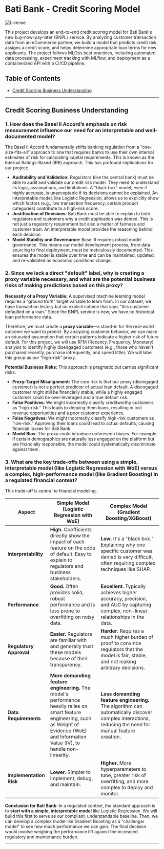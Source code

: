 # Bati Bank - Credit Scoring Model

![License](https://img.shields.io/badge/license-MIT-blue.svg)

This project develops an end-to-end credit scoring model for Bati Bank's new buy-now-pay-later (BNPL) service. By analyzing customer transaction data from an eCommerce partner, we build a model that predicts credit risk, assigns a credit score, and helps determine appropriate loan terms for new applicants. The project follows MLOps best practices, including automated data processing, experiment tracking with MLflow, and deployment as a containerized API with a CI/CD pipeline.

## Table of Contents
- [Credit Scoring Business Understanding](#credit-scoring-business-understanding)

---

## Credit Scoring Business Understanding

### 1. How does the Basel II Accord’s emphasis on risk measurement influence our need for an interpretable and well-documented model?

The Basel II Accord fundamentally shifts banking regulation from a "one-size-fits-all" approach to one that requires banks to use their own internal estimates of risk for calculating capital requirements. This is known as the Internal Ratings-Based (IRB) approach. This has profound implications for our project:

*   **Auditability and Validation:** Regulators (like the central bank) must be able to audit and validate our credit risk model. They need to understand its logic, assumptions, and limitations. A "black box" model, even if highly accurate, is unacceptable if its decisions cannot be explained. An interpretable model, like Logistic Regression, allows us to explicitly show which factors (e.g., low transaction frequency, certain product categories) contribute to a high-risk score.
*   **Justification of Decisions:** Bati Bank must be able to explain to both regulators and customers why a credit application was denied. This is not just a regulatory requirement but also a matter of fairness and customer trust. An interpretable model provides the reasoning behind each decision.
*   **Model Stability and Governance:** Basel II requires robust model governance. This means our model development process, from data sourcing to final deployment, must be meticulously documented. This ensures the model is stable over time and can be maintained, updated, and re-validated as economic conditions change.

### 2. Since we lack a direct "default" label, why is creating a proxy variable necessary, and what are the potential business risks of making predictions based on this proxy?

**Necessity of a Proxy Variable:**
A supervised machine learning model requires a "ground truth" target variable to learn from. In our dataset, we have transaction history but no explicit column that says "this customer defaulted on a loan." Since the BNPL service is new, we have no historical loan performance data.

Therefore, we must create a **proxy variable**—a stand-in for the real-world outcome we want to predict. By analyzing customer behavior, we can make an educated assumption that certain patterns indicate a higher risk of future default. For this project, we will use RFM (Recency, Frequency, Monetary) analysis to identify highly disengaged customers (e.g., those who haven't purchased recently, purchase infrequently, and spend little). We will label this group as our "high-risk" proxy.

**Potential Business Risks:**
This approach is pragmatic but carries significant risks:

*   **Proxy-Target Misalignment:** The core risk is that our proxy (disengaged customer) is not a perfect predictor of actual loan default. A disengaged customer might still be financially stable, while a highly engaged customer could be over-leveraged and a true default risk.
*   **False Positives:** We might incorrectly classify creditworthy customers as "high-risk." This leads to denying them loans, resulting in lost revenue opportunities and a poor customer experience.
*   **False Negatives:** We might incorrectly classify high-risk customers as "low-risk." Approving their loans could lead to actual defaults, causing financial losses for Bati Bank.
*   **Model Bias:** The proxy could introduce unforeseen biases. For example, if certain demographics are naturally less engaged on the platform but are financially responsible, the model could systematically discriminate against them.

### 3. What are the key trade-offs between using a simple, interpretable model (like Logistic Regression with WoE) versus a complex, high-performance model (like Gradient Boosting) in a regulated financial context?

This trade-off is central to financial modeling.

| Aspect                | Simple Model (Logistic Regression with WoE)                                                                   | Complex Model (Gradient Boosting/XGBoost)                                                              |
| --------------------- | ------------------------------------------------------------------------------------------------------------- | ------------------------------------------------------------------------------------------------------ |
| **Interpretability**  | **High.** Coefficients directly show the impact of each feature on the odds of default. Easy to explain to regulators and business stakeholders. | **Low.** It's a "black box." Explaining why one specific customer was denied is very difficult, often requiring complex techniques like SHAP. |
| **Performance**       | **Good.** Often provides solid, robust performance and is less prone to overfitting on noisy data.             | **Excellent.** Typically achieves higher accuracy, precision, and AUC by capturing complex, non-linear relationships in the data. |
| **Regulatory Approval** | **Easier.** Regulators are familiar with and generally trust these models because of their transparency.       | **Harder.** Requires a much higher burden of proof to convince regulators that the model is fair, stable, and not making arbitrary decisions. |
| **Data Requirements** | **More demanding feature engineering.** The model's performance heavily relies on smart feature engineering, such as Weight of Evidence (WoE) and Information Value (IV), to handle non-linearity. | **Less demanding feature engineering.** The algorithm can automatically discover complex interactions, reducing the need for manual feature creation. |
| **Implementation Risk** | **Lower.** Simpler to implement, debug, and maintain.                                                         | **Higher.** More hyperparameters to tune, greater risk of overfitting, and more complex to deploy and monitor. |

**Conclusion for Bati Bank:** In a regulated context, the standard approach is to **start with a simple, interpretable model** like Logistic Regression. We will build this first to serve as our compliant, understandable baseline. Then, we can develop a complex model like Gradient Boosting as a "challenger model" to see how much performance we can gain. The final decision would involve weighing the performance lift against the increased regulatory and maintenance burden.

---

